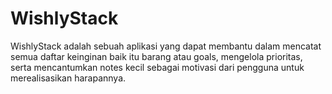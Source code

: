 # WishlyStack
WishlyStack adalah sebuah aplikasi yang dapat membantu dalam mencatat semua daftar keinginan baik itu barang atau goals, mengelola prioritas, serta mencantumkan notes kecil sebagai motivasi dari pengguna untuk merealisasikan harapannya.
